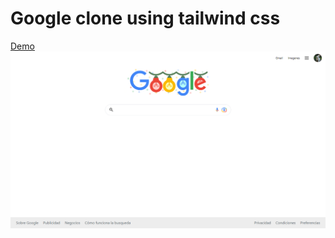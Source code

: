 # Google clone using tailwind css
[Demo](https://chapst1.github.io/google-clone)
![](https://raw.githubusercontent.com/ChapST1/google-clone/master/screenshots/Screenshot%202022-12-03%20181849.png)

